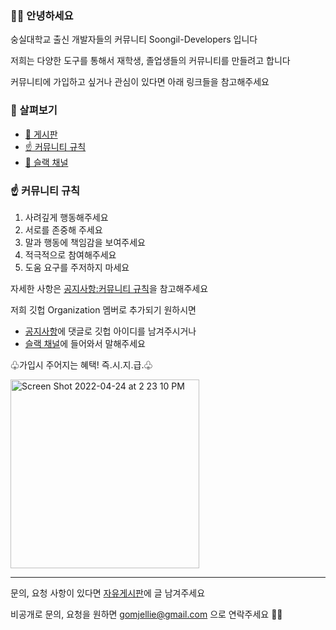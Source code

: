 
### 👋🏻 안녕하세요

숭실대학교 출신 개발자들의 커뮤니티 Soongil-Developers 입니다

저희는 다양한 도구를 통해서 재학생, 졸업생들의 커뮤니티를 만들려고 합니다

커뮤니티에 가입하고 싶거나 관심이 있다면 아래 링크들을 참고해주세요

### 👀 살펴보기

- [💬 게시판](https://github.com/orgs/Soongsil-Developers/discussions)
- [☝️ 커뮤니티 규칙](https://github.com/orgs/Soongsil-Developers/discussions/7)
- [🍻 슬랙 채널](https://join.slack.com/t/soongsil-developers/shared_invite/zt-17pcv30ly-oRcuIYOB7WShlTlBVzvLAA)

### ☝️ 커뮤니티 규칙 

 1. 사려깊게 행동해주세요
 2. 서로를 존중해 주세요
 3. 말과 행동에 책임감을 보여주세요
 4. 적극적으로 참여해주세요
 5. 도움 요구를 주저하지 마세요

자세한 사항은 [공지사항:커뮤니티 규칙](https://github.com/orgs/Soongsil-Developers/discussions/7)을 참고해주세요

저희 깃헙 Organization 멤버로 추가되기 원하시면
 - [공지사항](https://github.com/orgs/Soongsil-Developers/discussions/1)에 댓글로 깃헙 아이디를 남겨주시거나
 - [슬랙 채널](https://join.slack.com/t/soongsil-developers/shared_invite/zt-17pcv30ly-oRcuIYOB7WShlTlBVzvLAA)에 들어와서 말해주세요

♧가입시 주어지는 혜택! 즉.시.지.급.♧

<img width="302" alt="Screen Shot 2022-04-24 at 2 23 10 PM" src="https://user-images.githubusercontent.com/13645032/164958073-3a00f556-5c7f-4115-9675-d4e742c734a8.png">

------------

문의, 요청 사항이 있다면 [자유게시판](https://github.com/orgs/Soongsil-Developers/discussions/categories/자유게시판)에 글 남겨주세요

비공개로 문의, 요청을 원하면 gomjellie@gmail.com 으로 연락주세요 🏄‍♂️
